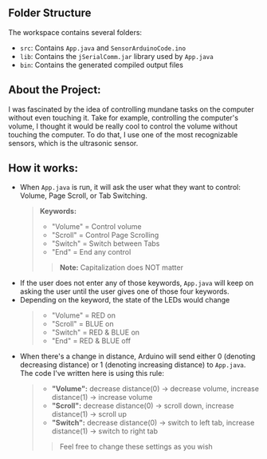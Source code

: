 ## Folder Structure

The workspace contains several folders:
- `src`: Contains `App.java` and `SensorArduinoCode.ino`
- `lib`: Contains the `jSerialComm.jar` library used by `App.java`
- `bin`: Contains the generated compiled output files

## About the Project:
I was fascinated by the idea of controlling mundane tasks on the computer without even touching it. Take for example, controlling the computer's volume, I thought it would be really cool to control the volume without touching the computer. To do that, I use one of the most recognizable sensors, which is the ultrasonic sensor. 

## How it works: 
* When `App.java` is run, it will ask the user what they want to control: Volume, Page Scroll, or Tab Switching.
  > **Keywords:**
  > * "Volume" = Control volume 
  > * "Scroll" = Control Page Scrolling
  > * "Switch" = Switch between Tabs
  > * "End" = End any control
  > > **Note:** Capitalization does NOT matter 
* If the user does not enter any of those keywords, `App.java` will keep on asking the user until the user gives one of those four keywords.
* Depending on the keyword, the state of the LEDs would change
  > * "Volume" = RED on
  > * "Scroll" = BLUE on
  > * "Switch" = RED & BLUE on
  > * "End" = RED & BLUE off
* When there's a change in distance, Arduino will send either 0 (denoting decreasing distance) or 1 (denoting increasing distance) to `App.java`. The code I've written here is using this rule:
  > * **"Volume":** decrease distance(0) &rarr; decrease volume, increase distance(1) &rarr; increase volume
  > * **"Scroll":** decrease distance(0) &rarr; scroll down, increase distance(1) &rarr; scroll up
  > * **"Switch":** decrease distance(0) &rarr; switch to left tab, increase distance(1) &rarr; switch to right tab
  > > Feel free to change these settings as you wish
